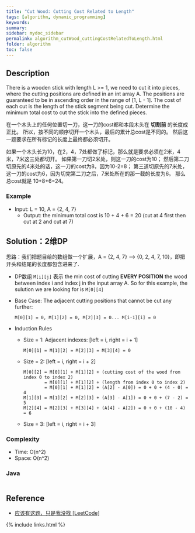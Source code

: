 ```yaml
---
title: "Cut Wood: Cutting Cost Related to Length"
tags: [algorithm, dynamic_programming]
keywords:
summary:
sidebar: mydoc_sidebar
permalink: algorithm_cutWood_cuttingCostRelatedToLength.html
folder: algorithm
toc: false
---
```


## Description
There is a wooden stick with length L >= 1, we need to cut it into pieces, where the cutting positions are defined in an int array A. 
The positions are guaranteed to be in ascending order in the range of [1, L - 1]. 
The cost of each cut is the length of the stick segment being cut. 
Determine the minimum total cost to cut the stick into the defined pieces.

在一个木头上的任何位置切一刀，这一刀的cost都和本段木头在 **切割前** 的长度成正比。
所以，按不同的顺序切开一个木头，最后的累计总cost是不同的。
然后这一题要求在所有标记的长度上最终都必须切开。

如果一个木头长为10，在2，4，7处都做了标记，那么就是要求必须在2米，4米，7米这三处都切开。
如果第一刀切2米处，则这一刀的cost为10；
然后第二刀切原先的4米处的话，这一刀的cost为8，因为10-2=8；
第三道切原先的7米处，这一刀的cost为6，因为切完第二刀之后，7米处所在的那一截的长度为6。
那么总cost就是 10+8+6=24。

### Example
* Input: L = 10, A = {2, 4, 7}
  * Output: the minimum total cost is 10 + 4 + 6 = 20 (cut at 4 first then cut at 2 and cut at 7)

## Solution：2维DP
思路：我们把题目给的数组做一个扩展，A = {2, 4, 7} --> {0, 2, 4, 7, 10}，即把开头和结尾的长度都包含进来了.

* DP数组 `M[i][j]` 表示 the min cost of cutting **EVERY POSITION** the wood between index i and index j in the input array A.
So for this example, the sulution we are looking for is `M[0][4]`

* Base Case: The adjacent cutting positions that cannot be cut any further: 
  ```
  M[0][1] = 0, M[1][2] = 0, M[2][3] = 0... M[i-1][i] = 0
  ```

* Induction Rules
  * Size = 1: Adjacent indexes: [left = i, right = i + 1]
    ```
    M[0][1] = M[1][2] = M[2][3] = M[3][4] = 0
    ```
  * Size = 2: [left = i, right = i + 2]
    ```
    M[0][2] = M[0][1] + M[1][2] + (cutting cost of the wood from index 0 to index 2)
            = M[0][1] + M[1][2] + (length from index 0 to index 2) 
            = M[0][1] + M[1][2] + (A[2] - A[0]) = 0 + 0 + (4 - 0) = 4
    M[1][3] = M[1][2] + M[2][3] + (A[3] - A[1]) = 0 + 0 + (7 - 2) = 5
    M[2][4] = M[2][3] + M[3][4] + (A[4] - A[2]) = 0 + 0 + (10 - 4) = 6
    ```
  * Size = 3: [left = i, right = i + 3]
      



### Complexity
* Time: O(n^2)
* Space: O(n^2)

### Java
```java

```

## Reference
* [应该有这题，只是我没找 [LeetCode]](网址放在这里)

{% include links.html %}
